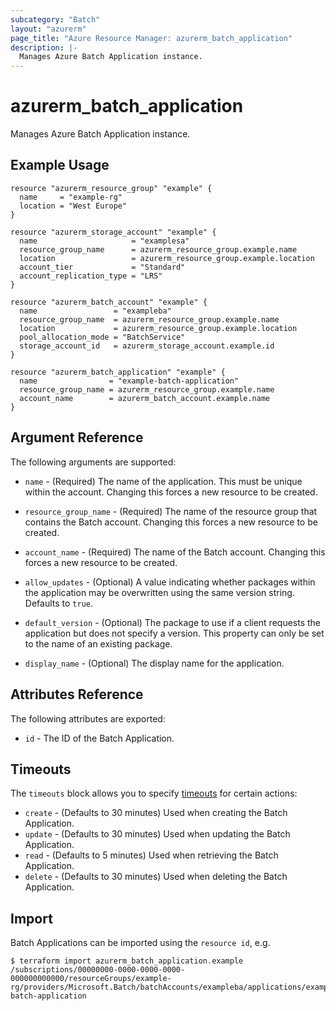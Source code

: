 ```yaml
---
subcategory: "Batch"
layout: "azurerm"
page_title: "Azure Resource Manager: azurerm_batch_application"
description: |-
  Manages Azure Batch Application instance.
---
```


# azurerm_batch_application

Manages Azure Batch Application instance.

## Example Usage

```hcl
resource "azurerm_resource_group" "example" {
  name     = "example-rg"
  location = "West Europe"
}

resource "azurerm_storage_account" "example" {
  name                     = "examplesa"
  resource_group_name      = azurerm_resource_group.example.name
  location                 = azurerm_resource_group.example.location
  account_tier             = "Standard"
  account_replication_type = "LRS"
}

resource "azurerm_batch_account" "example" {
  name                 = "exampleba"
  resource_group_name  = azurerm_resource_group.example.name
  location             = azurerm_resource_group.example.location
  pool_allocation_mode = "BatchService"
  storage_account_id   = azurerm_storage_account.example.id
}

resource "azurerm_batch_application" "example" {
  name                = "example-batch-application"
  resource_group_name = azurerm_resource_group.example.name
  account_name        = azurerm_batch_account.example.name
}
```

## Argument Reference

The following arguments are supported:

* `name` - (Required) The name of the application. This must be unique within the account. Changing this forces a new resource to be created.

* `resource_group_name` - (Required) The name of the resource group that contains the Batch account. Changing this forces a new resource to be created.

* `account_name` - (Required) The name of the Batch account. Changing this forces a new resource to be created.

* `allow_updates` - (Optional) A value indicating whether packages within the application may be overwritten using the same version string. Defaults to `true`.

* `default_version` - (Optional) The package to use if a client requests the application but does not specify a version. This property can only be set to the name of an existing package.

* `display_name` - (Optional) The display name for the application.

## Attributes Reference

The following attributes are exported:

* `id` - The ID of the Batch Application.

## Timeouts

The `timeouts` block allows you to specify [timeouts](https://www.terraform.io/language/resources/syntax#operation-timeouts) for certain actions:

* `create` - (Defaults to 30 minutes) Used when creating the Batch Application.
* `update` - (Defaults to 30 minutes) Used when updating the Batch Application.
* `read` - (Defaults to 5 minutes) Used when retrieving the Batch Application.
* `delete` - (Defaults to 30 minutes) Used when deleting the Batch Application.

## Import

Batch Applications can be imported using the `resource id`, e.g.

```shell
$ terraform import azurerm_batch_application.example /subscriptions/00000000-0000-0000-0000-000000000000/resourceGroups/example-rg/providers/Microsoft.Batch/batchAccounts/exampleba/applications/example-batch-application
```
